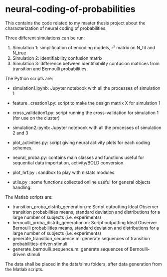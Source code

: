 # neural-coding-of-probabilities
This contains the code related to my master thesis project about the characterization of neural coding of probabilities.

Three different simulations can be run:
1) Simulation 1: simplification of encoding models, r² matrix on N_fit and N_true
2) Simulation 2: identifiability confusion matrix
3) Simulation 3: difference between identifiability confusion matrices from transition and Bernoulli probabilities. 


The Python scripts are:

- simulation1.ipynb: Jupyter notebook with all the processes of simulation 1
- feature _creation1.py: script to make the design matrix X for simulation 1  
- cross_validation1.py: script running the cross-validation for simulation 1 (for use on the cluster)

- simulation2.ipynb: Jupyter notebook with all the processes of simulation 2 and 3

- plot_activities.py: script giving neural activity plots for each coding schemes.
- neural_proba.py: contains main classes and functions useful for sequential data importation, activity/BOLD conversion. 
- plot_hrf.py : sandbox to play with nistats modules. 
- utils.py : some functions collected online useful for general objects handling. 

The Matlab scripts are:

- transition_proba_distrib_generation.m: Script outputting Ideal Observer transition probabilities means, standard deviation and distributions for a large number of subjects (i.e. experiments)
- bernoulli_proba_distrib_generation.m: Script outputting Ideal Observer Bernoulli probabilities means, standard deviation and distributions for a large number of subjects (i.e. experiments)
- generate_transition_sequence.m: generate sequences of transition probabilities-driven stimuli
- generate_bernoulli_sequence.m: generate sequences of Bernoulli-driven stimuli

The data shall be placed in the data/simu folders, after data generation from the Matlab scripts. 
